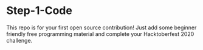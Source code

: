 # Step-1-Code
This repo is for your first open source contribution! Just add some beginner friendly free programming material and complete your Hacktoberfest 2020 challenge.
